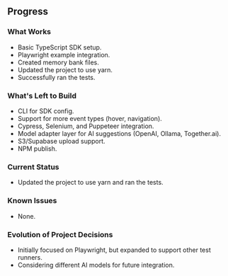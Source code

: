 ## Progress

### What Works
- Basic TypeScript SDK setup.
- Playwright example integration.
- Created memory bank files.
- Updated the project to use yarn.
- Successfully ran the tests.

### What's Left to Build
- CLI for SDK config.
- Support for more event types (hover, navigation).
- Cypress, Selenium, and Puppeteer integration.
- Model adapter layer for AI suggestions (OpenAI, Ollama, Together.ai).
- S3/Supabase upload support.
- NPM publish.

### Current Status
- Updated the project to use yarn and ran the tests.

### Known Issues
- None.

### Evolution of Project Decisions
- Initially focused on Playwright, but expanded to support other test runners.
- Considering different AI models for future integration.

